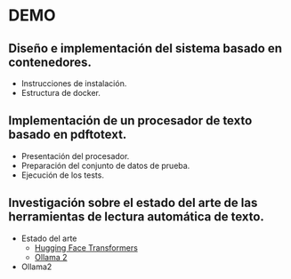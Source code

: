 # DEMO

## Diseño e implementación del sistema basado en contenedores.

* Instrucciones de instalación.
* Estructura de docker.

## Implementación de un procesador de texto basado en pdftotext.

* Presentación del procesador.
* Preparación del conjunto de datos de prueba.
* Ejecución de los tests.

## Investigación sobre el estado del arte de las herramientas de lectura automática de texto.

* Estado del arte
    * [Hugging Face Transformers](https://huggingface.co/)
    * [Ollama 2](https://ollama.ai/)
* Ollama2
